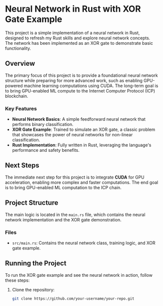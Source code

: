 # Neural Network in Rust with XOR Gate Example

This project is a simple implementation of a neural network in Rust, designed to refresh my Rust skills and explore neural network concepts. The network has been implemented as an XOR gate to demonstrate basic functionality.

## Overview

The primary focus of this project is to provide a foundational neural network structure while preparing for more advanced work, such as enabling GPU-powered machine learning computations using CUDA. The long-term goal is to bring GPU-enabled ML compute to the Internet Computer Protocol (ICP) blockchain.

### Key Features

- **Neural Network Basics**: A simple feedforward neural network that performs binary classification.
- **XOR Gate Example**: Trained to simulate an XOR gate, a classic problem that showcases the power of neural networks for non-linear classification.
- **Rust Implementation**: Fully written in Rust, leveraging the language's performance and safety benefits.

## Next Steps

The immediate next step for this project is to integrate **CUDA** for GPU acceleration, enabling more complex and faster computations. The end goal is to bring GPU-enabled ML computation to the ICP chain.

## Project Structure

The main logic is located in the `main.rs` file, which contains the neural network implementation and the XOR gate demonstration.

### Files

- `src/main.rs`: Contains the neural network class, training logic, and XOR gate example.
  
## Running the Project

To run the XOR gate example and see the neural network in action, follow these steps:

1. Clone the repository:
   ```bash
   git clone https://github.com/your-username/your-repo.git
